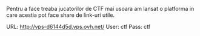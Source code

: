 Pentru a face treaba jucatorilor de CTF mai usoara am lansat o platforma in care acestia pot face share de link-uri utile.

URL: http://vps-d6144d5d.vps.ovh.net/
User: ctf
Pass: ctf